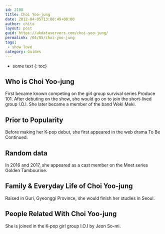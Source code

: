 ```yaml
---
id: 2108
title: Choi Yoo-jung
date: 2012-04-05T13:00:49+00:00
author: chito
layout: post
guid: https://ukdataservers.com/choi-yoo-jung/
permalink: /04/05/choi-yoo-jung
tags:
 - show love
category: Guides
---
```


* some text
{: toc}


## Who is  Choi Yoo-jung
                  
                  
                  
First became known competing on the girl group survival series Produce 101. After debuting on the show, she would go on to join the short-lived group I.O.I. She later became a member of the band Weki Meki.
                  
                
                
                
## Prior to Popularity 
                  
                  
                  
Before making her K-pop debut, she first appeared in the web drama To Be Continued.
                  
                
                
                
## Random data 
                  
                  
                  
In 2016 and 2017, she appeared as a cast member on the Mnet series Golden Tambourine.
                  
                
                
                
## Family & Everyday Life of Choi Yoo-jung
                  
                  
                  
Raised in Guri, Gyeonggi Province, she would finish her studies in Seoul. 
                  
                
                
                
## People Related With  Choi Yoo-jung
                  
                  
                  
She is joined in the K-pop girl group I.O.I by Jeon So-mi.
                  
                
              
            
          
          
          
    
    
  
